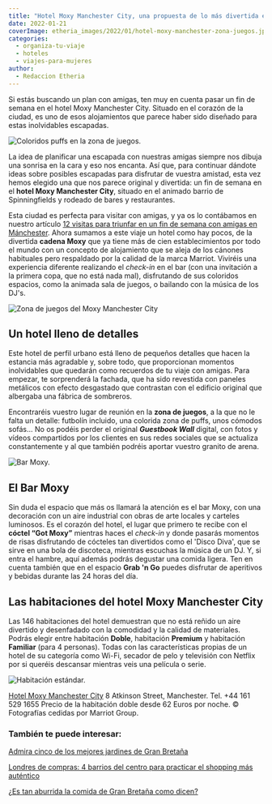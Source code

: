 ```yaml
---
title: "Hotel Moxy Manchester City, una propuesta de lo más divertida en el centro de la ciudad"
date: 2022-01-21
coverImage: etheria_images/2022/01/hotel-moxy-manchester-zona-juegos.jpg
categories: 
  - organiza-tu-viaje
  - hoteles
  - viajes-para-mujeres
author: 
  - Redaccion Etheria
---
```


Si estás buscando un plan con amigas, ten muy en cuenta pasar un fin de semana en el hotel Moxy Manchester City. Situado en el corazón de la ciudad, es uno de esos alojamientos que parece haber sido diseñado para estas inolvidables escapadas.

![Coloridos puffs en la zona de juegos.](etheria_images/2022/01/hotel-Manchester-MANOX-Seated-Cubby-Area.jpg "Coloridos puffs en la zona de juegos.")

La idea de planificar una escapada con nuestras amigas siempre nos dibuja una sonrisa en 
la cara y eso nos encanta. Así que, para continuar dándote ideas sobre posibles 
escapadas para disfrutar de vuestra amistad, esta vez hemos elegido una que nos parece 
original y divertida: un fin de semana en el **hotel Moxy Manchester City**, situado en 
el animado barrio de Spinningfields y rodeado de bares y restaurantes. 

Esta ciudad es perfecta para visitar con amigas, y ya os lo contábamos en nuestro 
artículo [12 visitas para triunfar en un fin de semana con amigas en 
Mánchester](https://etheriamagazine.com/2019/12/30/12-visitas-para-fin-de-semana-en-manchester-con-amigas/). 
Ahora sumamos a este viaje un hotel como hay pocos, de la divertida **cadena Moxy** que 
ya tiene más de cien establecimientos por todo el mundo con un concepto de alojamiento 
que se aleja de los cánones habituales pero respaldado por la calidad de la marca 
Marriot. Viviréis una experiencia diferente realizando el _check-in_ en el bar (con una 
invitación a la primera copa, que no está nada mal), disfrutando de sus coloridos 
espacios, como la animada sala de juegos, o bailando con la música de los DJ's. 

![Zona de juegos del Moxy Manchester City](etheria_images/2022/01/hotel-moxy-manchester-zona-juegos.jpg "Zona de juegos con el futbolín y el 'Guestbook Wall'.")

## Un hotel lleno de detalles

Este hotel de perfil urbano está lleno de pequeños detalles que hacen la estancia más 
agradable y, sobre todo, que proporcionan momentos inolvidables que quedarán como 
recuerdos de tu viaje con amigas. Para empezar, te sorprenderá la fachada, que ha sido 
revestida con paneles metálicos con efecto desgastado que contrastan con el edificio 
original que albergaba una fábrica de sombreros. 

Encontraréis vuestro lugar de reunión en la **zona de juegos**, a la que no le falta un 
detalle: futbolín incluido, una colorida zona de puffs, unos cómodos sofás... No os 
podéis perder el original _**Guestbook Wall**_ digital, con fotos y vídeos compartidos 
por los clientes en sus redes sociales que se actualiza constantemente y al que también 
podréis aportar vuestro granito de arena. 

![Bar Moxy.](etheria_images/2022/01/Hotel-Moxy-Manchester-bar.jpg "Bar Moxy.")

## El Bar Moxy

Sin duda el espacio que más os llamará la atención es el bar Moxy, con una decoración 
con un aire industrial con obras de arte locales y carteles luminosos. Es el corazón del 
hotel, el lugar que primero te recibe con el **cóctel “Got Moxy”** mientras haces el 
_check-in_ y donde pasarás momentos de risas disfrutando de cócteles tan divertidos como 
el 'Disco Diva', que se sirve en una bola de discoteca, mientras escuchas la música de 
un DJ. Y, si entra el hambre, aquí además podrás degustar una comida ligera. Ten en 
cuenta también que en el espacio **Grab 'n Go** puedes disfrutar de aperitivos y bebidas 
durante las 24 horas del día. 

## Las habitaciones del hotel Moxy Manchester City

Las 146 habitaciones del hotel demuestran que no está reñido un aire divertido y 
desenfadado con la comodidad y la calidad de materiales. Podrás elegir entre habitación 
**Doble**, habitación **Premium** y habitación **Familiar** (para 4 personas). Todas con 
las características propias de un hotel de su categoría como Wi-Fi, secador de pelo y 
televisión con Netflix por si queréis descansar mientras veis una película o serie. 

![Habitación estándar.](etheria_images/2022/01/hotel-moxy-manchester-habitacion.jpg "Habitación Doble.")

[Hotel Moxy Manchester 
City](https://www.espanol.marriott.com/hotels/travel/manox-moxy-manchester-city/) 8 
Atkinson Street, Manchester. Tel. +44 161 529 1655 Precio de la habitación doble desde 
62 Euros por noche. © Fotografías cedidas por Marriot Group. 

### También te puede interesar:

[Admira cinco de los mejores jardines de Gran 
Bretaña](https://etheriamagazine.com/2021/04/22/los-mejores-jardines-de-gran-bretana/) 

[Londres de compras: 4 barrios del centro para practicar el shopping más 
auténtico](https://etheriamagazine.com/2020/05/06/compras-originales-en-londres-seven-dials-connaught-village-carnaby-street-marylebone/) 

[¿Es tan aburrida la comida de Gran Bretaña como 
dicen?](https://etheriamagazine.com/2021/03/11/platos-britanicos-en-un-viaje-inglaterra-escocia-gales-irlanda/)
